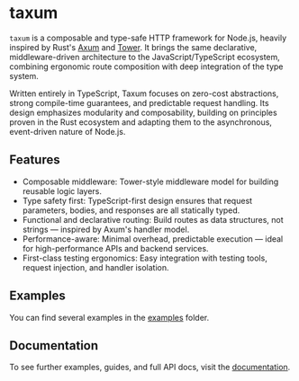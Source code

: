 # taxum

`taxum` is a composable and type-safe HTTP framework for Node.js, heavily inspired by Rust's
[Axum](https://github.com/tokio-rs/axum) and [Tower](https://github.com/tower-rs/tower). It brings the same declarative,
middleware-driven architecture to the JavaScript/TypeScript ecosystem, combining ergonomic route composition with deep
integration of the type system.

Written entirely in TypeScript, Taxum focuses on zero-cost abstractions, strong compile-time guarantees, and predictable
request handling. Its design emphasizes modularity and composability, building on principles proven in the Rust
ecosystem and adapting them to the asynchronous, event-driven nature of Node.js.

## Features

- Composable middleware: Tower-style middleware model for building reusable logic layers.
- Type safety first: TypeScript-first design ensures that request parameters, bodies, and responses are all statically
  typed.
- Functional and declarative routing: Build routes as data structures, not strings — inspired by Axum's handler model.
- Performance-aware: Minimal overhead, predictable execution — ideal for high-performance APIs and backend services.
- First-class testing ergonomics: Easy integration with testing tools, request injection, and handler isolation.

## Examples

You can find several examples in the [examples](https://github.com/DASPRiD/taxum/tree/main/packages/examples) folder.

## Documentation

To see further examples, guides, and full API docs, visit the [documentation](https://dasprid.github.io/taxum).
